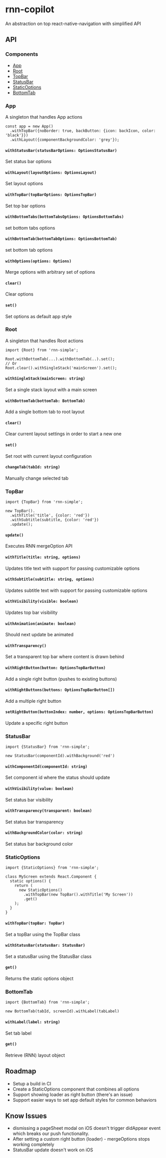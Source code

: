 # rnn-copilot

An abstraction on top react-native-navigation with simplified API

## API

### Components

- [App](#app)
- [Root](#root)
- [TopBar](#topbar)
- [StatusBar](#statusbar)
- [StaticOptions](#staticoptions)
- [BottomTab](#bottomtab)

### App
A singleton that handles App actions

```
const app = new App()
  .withTopBar({noBorder: true, backButton: {icon: backIcon, color: 'black'}})
  .withLayout({componentBackgroundColor: 'grey'});
```

#### `withStatusBar(statusBarOptions: OptionsStatusBar)`
Set status bar options

#### `withLayout(layoutOptions: OptionsLayout)`
Set layout options

#### `withTopBar(topBarOptions: OptionsTopBar)`
Set top bar options

#### `withBottomTabs(bottomTabsOptions: OptionsBottomTabs)`
set bottom tabs options

#### `withBottomTab(bottomTabOptions: OptionsBottomTab)`
set bottom tab options

#### `withOptions(options: Options)`
Merge options with arbitrary set of options

#### `clear()`
Clear options

#### `set()`
Set options as default app style

### Root
A singleton that handles Root actions

```
import {Root} from 'rnn-simple';

Root.withBottomTab(...).withBottomTab(..).set();
// Or
Root.clear().withSingleStack('mainScreen').set();
```

#### `withSingleStack(mainScreen: string)`
Set a single stack layout with a main screen

#### `withBottomTab(bottomTab: BottomTab)`
Add a single bottom tab to root layout

#### `clear()`
Clear current layout settings in order to start a new one

#### `set()`

Set root with current layout configuration

#### `changeTab(tabId: string)`
Manually change selected tab

### TopBar

```
import {TopBar} from 'rnn-simple';

new TopBar().
  .withTitle('title', {color: 'red'})
  .withSubtitle(subtitle, {color: 'red'})
  .update();
```

#### `update()`
Executes RNN mergeOption API

#### `withTitle(title: string, options)`
Updates title text with support for passing customizable options

#### `withSubtitle(subtitle: string, options)`
Updates subtitle text with support for passing customizable options

#### `withVisibility(visible: boolean)`
Updates top bar visibility

#### `withAnimation(animate: boolean)`
Should next update be animated

#### `withTransparency()`
Set a transparent top bar where content is drawn behind

#### `withRightButton(button: OptionsTopBarButton)`
Add a single right button (pushes to existing buttons)

#### `withRightButtons(buttons: OptionsTopBarButton[])`
Add a multiple right button

#### `setRightButton(buttonIndex: number, options: OptionsTopBarButton)`
Update a specific right button

### StatusBar 
```
import {StatusBar} from 'rnn-simple';

new StatusBar(componentId).withBackground('red')
```

#### `withComponentId(componentId: string)`
Set component id where the status should update

#### `withVisibility(value: boolean)`
Set status bar visibility

#### `withTransparency(transparent: boolean)`
Set status bar transparency

#### `withBackgroundColor(color: string)`
Set status bar background color


### StaticOptions
```
import {StaticOptions} from 'rnn-simple';

class MyScreen extends React.Component {
  static options() {
    return (
      new StaticOptions()
        .withTopBar(new TopBar().withTitle('My Screen'))
        .get()
    );
  }
}
```

#### `withTopBar(topBar: TopBar)`
Set a topBar using the TopBar class

#### `withStatusBar(statusBar: StatusBar)`
Set a statusBar using the StatusBar class

#### `get()`
Returns the static options object


### BottomTab

```
import {BottomTab} from 'rnn-simple';

new BottomTab(tabId, screenId).withLabel(tabLabel)
```

#### `withLabel(label: string)`
Set tab label

#### `get()`
Retrieve (RNN) layout object



## Roadmap

- Setup a build in CI 
- Create a StaticOptions component that combines all options
- Support showing loader as right button (there's an issue)
- Support easier ways to set app default styles for common behaviors

## Know Issues

- dismissing a pageSheet modal on iOS doesn't trigger didAppear event which breaks our push functionality.
- After setting a custom right button (loader) - mergeOptions stops working completely
- StatusBar update doesn't work on iOS
